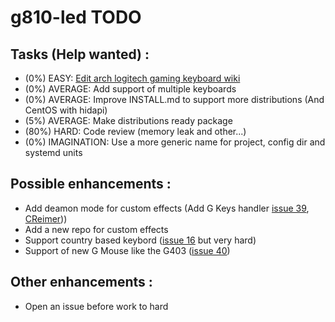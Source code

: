 # g810-led TODO

## Tasks (Help wanted) :
* (0%)  EASY:        [Edit arch logitech gaming keyboard wiki](https://wiki.archlinux.org/index.php/Logitech_Gaming_Keyboards)
* (0%)  AVERAGE:     Add support of multiple keyboards
* (0%)  AVERAGE:     Improve INSTALL.md to support more distributions (And CentOS with hidapi)
* (5%)  AVERAGE:     Make distributions ready package
* (80%) HARD:        Code review (memory leak and other...)
* (0%)  IMAGINATION: Use a more generic name for project, config dir and systemd units

## Possible enhancements :
* Add deamon mode for custom effects (Add G Keys handler [issue 39](https://github.com/MatMoul/g810-led/issues/39), [CReimer](https://github.com/CReimer/g910-gkey-uinput)))
* Add a new repo for custom effects
* Support country based keybord ([issue 16](https://github.com/MatMoul/g810-led/issues/16) but very hard)
* Support of new G Mouse like the G403 ([issue 40](https://github.com/MatMoul/g810-led/issues/40))

## Other enhancements :
* Open an issue before work to hard
